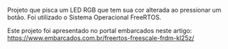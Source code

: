 Projeto que pisca um LED RGB que tem sua cor alterada ao pressionar um botão. Foi utilizado o Sistema Operacional FreeRTOS.

Este projeto foi apresentado no portal embarcados neste artigo: https://www.embarcados.com.br/freertos-freescale-frdm-kl25z/
